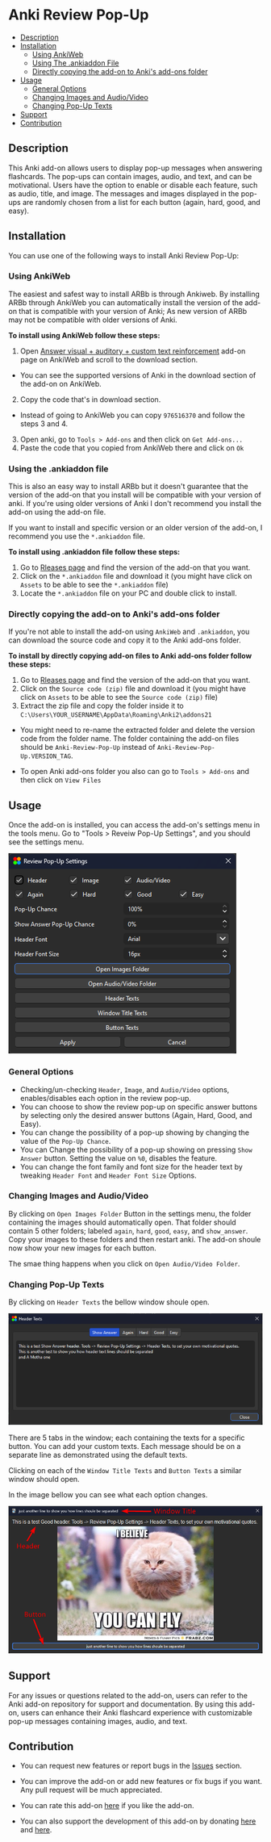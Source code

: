 # Anki Review Pop-Up

- [Description](#description)
- [Installation](#installation)
  - [Using AnkiWeb](#using-ankiweb)
  - [Using The .ankiaddon File](#using-the-ankiaddon-file)
  - [Directly copying the add-on to Anki's add-ons folder](#directly-copying-the-add-on-to-ankis-add-ons-folder)
- [Usage](#usage)
  - [General Options](#general-options)
  - [Changing Images and Audio/Video](#changing-images-and-audiovideo)
  - [Changing Pop-Up Texts](#changing-pop-up-texts)
- [Support](#support)
- [Contribution](#contribution)

## Description

This Anki add-on allows users to display pop-up messages when answering flashcards. The pop-ups can contain images, audio, and text, and can be motivational. Users have the option to enable or disable each feature, such as audio, title, and image. The messages and images displayed in the pop-ups are randomly chosen from a list for each button (again, hard, good, and easy).

## Installation

You can use one of the following ways to install Anki Review Pop-Up:

### Using AnkiWeb

The easiest and safest way to install ARBb is through Ankiweb. By installing ARBb through AnkiWeb you can automatically install the version of the add-on that is compatible with your version of Anki; As new version of ARBb may not be compatible with older versions of Anki.

**To install using AnkiWeb follow these steps:**

1. Open [Answer visual + auditory + custom text reinforcement](https://ankiweb.net/shared/info/976516370) add-on page on AnkiWeb and scroll to the download section.

- You can see the supported versions of Anki in the download section of the add-on on AnkiWeb.

2. Copy the code that's in download section.

- Instead of going to AnkiWeb you can copy `976516370` and follow the steps 3 and 4.

3. Open anki, go to `Tools > Add-ons` and then click on `Get Add-ons...`
4. Paste the code that you copied from AnkiWeb there and click on `Ok`

### Using the .ankiaddon file

This is also an easy way to install ARBb but it doesn't guarantee that the version of the add-on that you install will be compatible with your version of anki. If you're using older versions of Anki I don't recommend you install the add-on using the add-on file.

If you want to install and specific version or an older version of the add-on, I recommend you use the `*.ankiaddon` file.

**To install using .ankiaddon file follow these steps:**

1. Go to [Rleases page](https://github.com/noobj2/Anki-Review-PopUp/releases) and find the version of the add-on that you want.
2. Click on the `*.ankiaddon` file and download it (you might have click on `Assets` to be able to see the `*.ankiaddon` file)
3. Locate the `*.ankiaddon` file on your PC and double click to install.

### Directly copying the add-on to Anki's add-ons folder

If you're not able to install the add-on using `AnkiWeb` and `.ankiaddon`, you can download the source code and copy it to the Anki add-ons folder.

**To install by directly copying add-on files to Anki add-ons folder follow these steps:**

1. Go to [Rleases page](https://github.com/noobj2/Anki-Review-PopUp/releases) and find the version of the add-on that you want.
2. Click on the `Source code (zip)` file and download it (you might have click on `Assets` to be able to see the `Source code (zip)` file)
3. Extract the zip file and copy the folder inside it to `C:\Users\YOUR_USERNAME\AppData\Roaming\Anki2\addons21`

- You might need to re-name the extracted folder and delete the version code from the folder name. The folder containing the add-on files should be `Anki-Review-Pop-Up` instead of `Anki-Review-Pop-Up.VERSION_TAG`.

- To open Anki add-ons folder you also can go to `Tools > Add-ons` and then click on `View Files`

## Usage

Once the add-on is installed, you can access the add-on's settings menu in the tools menu. Go to "Tools > Reveiw Pop-Up Settings", and you should see the settings menu.

![settings1](github_images/settings-menu.png)

### General Options

- Checking/un-checking `Header`, `Image`, and `Audio/Video` options, enables/disables each option in the review pop-up.
- You can choose to show the review pop-up on specific answer buttons by selecting only the desired answer buttons (Again, Hard, Good, and Easy).
- You can change the possibility of a pop-up showing by changing the value of the `Pop-Up Chance`.
- You can Change the possibility of a pop-up showing on pressing `Show Answer` button. Setting the value on `%0`, disables the feature.
- You can change the font family and font size for the header text by tweaking `Header Font` and `Header Font Size` Options.

### Changing Images and Audio/Video

By clicking on `Open Images Folder` Button in the settings menu, the folder containing the images should automatically open. That folder should contain 5 other folders; labeled `again`, `hard`, `good`, `easy`, and `show_answer`. Copy your images to these folders and then restart anki. The add-on shoule now show your new images for each button.

The smae thing happens when you click on `Open Audio/Video Folder`.

### Changing Pop-Up Texts

By clicking on `Header Texts` the bellow window shoule open.

![headers](github_images/headers-menu.png)

There are 5 tabs in the window; each containing the texts for a specific button. You can add your custom texts. Each message should be on a separate line as demonstrated using the default texts.

Clicking on each of the `Window Title Texts` and `Button Texts` a similar window should open.

In the image bellow you can see what each option changes.

![popup](github_images/pop-up.png)

## Support

For any issues or questions related to the add-on, users can refer to the Anki add-on repository for support and documentation.
By using this add-on, users can enhance their Anki flashcard experience with customizable pop-up messages containing images, audio, and text.

## Contribution

- You can request new features or report bugs in the [Issues](https://github.com/noobj2/Anki-Review-PopUp/issues) section.

- You can improve the add-on or add new features or fix bugs if you want. Any pull request will be much appreciated.

- You can rate this add-on [here](https://ankiweb.net/shared/review/976516370) if you like the add-on.

- You can also support the development of this add-on by donating [here](https://nowpayments.io/donation?api_key=3YB7ADS-0VC440H-PRB3NZC-YRNFE47&source=lk_donation&medium=referral) and [here](https://www.buymeacoffee.com/noobj2).
